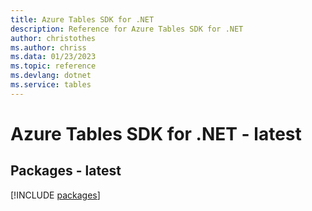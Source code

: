 ```yaml
---
title: Azure Tables SDK for .NET
description: Reference for Azure Tables SDK for .NET
author: christothes
ms.author: chriss
ms.data: 01/23/2023
ms.topic: reference
ms.devlang: dotnet
ms.service: tables
---
```

# Azure Tables SDK for .NET - latest
## Packages - latest
[!INCLUDE [packages](tables-index.md)]